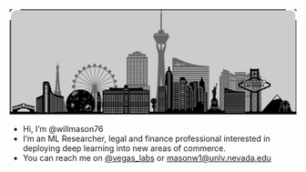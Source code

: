 ![Banner](skyline.png)

- Hi, I’m @willmason76
- I’m an ML Researcher, legal and finance professional interested in deploying deep learning into new areas of commerce.
- You can reach me on [@vegas_labs](https://x.com/vegas_labs) or masonw1@unlv.nevada.edu
